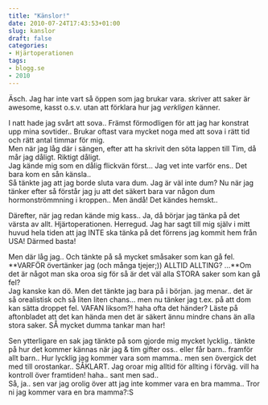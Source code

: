 ```yaml
---
title: "Känslor!"
date: 2010-07-24T17:43:53+01:00
slug: kanslor
draft: false
categories:
- Hjärtoperationen
tags:
- blogg.se
- 2010
---
```

Äsch. Jag har inte vart så öppen som jag brukar vara. skriver att saker är awesome, kasst o.s.v. utan att förklara hur jag _verkligen_ känner.  
  
I natt hade jag svårt att sova.. Främst förmodligen för att jag har konstrat upp mina sovtider.. Brukar oftast vara mycket noga med att sova i rätt tid och rätt antal timmar för mig.  
Men när jag låg där i sängen, efter att ha skrivit den söta lappen till Tim, då mår jag dåligt. Riktigt dåligt.  
Jag kände mig som en dålig flickvän först... Jag vet inte varför ens.. Det bara kom en sån känsla..  
Så tänkte jag att jag borde sluta vara dum. Jag är väl inte dum? Nu när jag tänker efter så förstår jag ju att det säkert bara var någon dum hormonströmmning i kroppen.. Men ändå! Det kändes hemskt..  
  
Därefter, när jag redan kände mig kass.. Ja, då börjar jag tänka på det värsta av allt. Hjärtoperationen. Herregud. Jag har sagt till mig själv i mitt huvud hela tiden att jag INTE ska tänka på det förrens jag kommit hem från USA! Därmed basta!  
  
Men där låg jag.. Och tänkte på så mycket småsaker som kan gå fel. **VARFÖR övertänker jag (och många tjejer;)) ALLTID ALLTING? ...**Om det är något man ska oroa sig för så är det väl alla STORA saker som kan gå fel?  
Jag kanske kan dö. Men det tänkte jag bara på i början. jag menar.. det är så orealistisk och så liten liten chans... men nu tänker jag t.ex. på att dom kan sätta droppet fel. VAFAN liksom?! haha ofta det händer? Läste på aftonbladet att det kan hända men det är säkert ännu mindre chans än alla stora saker. SÅ mycket dumma tankar man har!  
  
  
  
Sen ytterligare en sak jag tänkte på som gjorde mig mycket lycklig.. tänkte på hur det kommer kännas när jag & tim gifter oss.. eller får barn.. framför allt barn.. Hur lycklig jag kommer vara som mamma.. men sen övergick det med till orostankar.. SÅKLART. Jag oroar mig alltid för allting i förväg. vill ha kontroll över framtiden! haha.. sant men sad..  
Så, ja.. sen var jag orolig över att jag inte kommer vara en bra mamma.. Tror ni jag kommer vara en bra mamma?:S